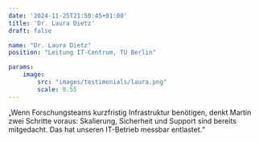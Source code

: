 ```yaml
---
date: '2024-11-25T21:50:45+01:00'
title: 'Dr. Laura Dietz'
draft: false

name: "Dr. Laura Dietz"
position: "Leitung IT-Centrum, TU Berlin"

params:
    image:
        src: "images/testimonials/laura.png"
        scale: 0.55
---
```


„Wenn Forschungsteams kurzfristig Infrastruktur benötigen, denkt Martin zwei Schritte voraus: Skalierung, Sicherheit und Support sind bereits mitgedacht. Das hat unseren IT-Betrieb messbar entlastet.“
